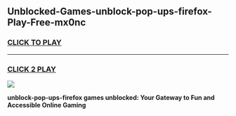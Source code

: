 
## Unblocked-Games-unblock-pop-ups-firefox-Play-Free-mx0nc
<h3>
<a href="https://premium76.site?title=unblock-pop-ups-firefox&ref=21A">CLICK TO PLAY</a></h3>
<hr>

<h3>
<a href="https://premium76.site?title=unblock-pop-ups-firefox&ref=21A">CLICK 2 PLAY</a>
  
</h3>

<a href="https://premium76.site?title=unblock-pop-ups-firefox&ref=21A"><img src="https://clearcache.store/games.png"></a>


**unblock-pop-ups-firefox games unblocked: Your Gateway to Fun and Accessible Online Gaming**
